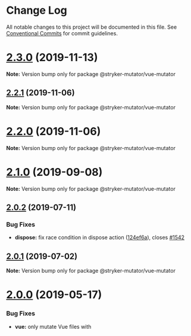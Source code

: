 # Change Log

All notable changes to this project will be documented in this file.
See [Conventional Commits](https://conventionalcommits.org) for commit guidelines.

# [2.3.0](https://github.com/stryker-mutator/stryker/compare/v2.2.1...v2.3.0) (2019-11-13)

**Note:** Version bump only for package @stryker-mutator/vue-mutator





## [2.2.1](https://github.com/stryker-mutator/stryker/compare/v2.2.0...v2.2.1) (2019-11-06)

**Note:** Version bump only for package @stryker-mutator/vue-mutator





# [2.2.0](https://github.com/stryker-mutator/stryker/compare/v2.1.0...v2.2.0) (2019-11-06)

**Note:** Version bump only for package @stryker-mutator/vue-mutator





# [2.1.0](https://github.com/stryker-mutator/stryker/compare/v2.0.2...v2.1.0) (2019-09-08)

**Note:** Version bump only for package @stryker-mutator/vue-mutator





## [2.0.2](https://github.com/stryker-mutator/stryker/compare/v2.0.1...v2.0.2) (2019-07-11)


### Bug Fixes

* **dispose:** fix race condition in dispose action ([124ef6a](https://github.com/stryker-mutator/stryker/commit/124ef6a)), closes [#1542](https://github.com/stryker-mutator/stryker/issues/1542)





## [2.0.1](https://github.com/stryker-mutator/stryker/compare/v2.0.0...v2.0.1) (2019-07-02)

**Note:** Version bump only for package @stryker-mutator/vue-mutator





# [2.0.0](https://github.com/stryker-mutator/stryker/compare/v1.3.1...v2.0.0) (2019-05-17)


### Bug Fixes

* **vue:** only mutate Vue files with <script> blocks ([#1540](https://github.com/stryker-mutator/stryker/issues/1540)) ([ee4d27c](https://github.com/stryker-mutator/stryker/commit/ee4d27c))


### Features

* **node 6:** drop support for node 6 ([#1517](https://github.com/stryker-mutator/stryker/issues/1517)) ([801d7cd](https://github.com/stryker-mutator/stryker/commit/801d7cd))


### BREAKING CHANGES

* **node 6:** support for Node 6 has been dropped. Node 8 or higher is now required.





## [1.3.1](https://github.com/stryker-mutator/stryker/compare/v1.3.0...v1.3.1) (2019-04-26)

**Note:** Version bump only for package @stryker-mutator/vue-mutator





# [1.3.0](https://github.com/stryker-mutator/stryker/compare/v1.2.0...v1.3.0) (2019-04-24)

**Note:** Version bump only for package @stryker-mutator/vue-mutator





# [1.2.0](https://github.com/stryker-mutator/stryker/compare/v1.1.1...v1.2.0) (2019-04-02)

**Note:** Version bump only for package @stryker-mutator/vue-mutator





## [1.1.1](https://github.com/stryker-mutator/stryker/compare/v1.1.0...v1.1.1) (2019-03-21)

**Note:** Version bump only for package @stryker-mutator/vue-mutator





# [1.1.0](https://github.com/stryker-mutator/stryker/compare/v1.0.3...v1.1.0) (2019-03-04)

**Note:** Version bump only for package @stryker-mutator/vue-mutator





## [1.0.3](https://github.com/stryker-mutator/stryker/compare/v1.0.2...v1.0.3) (2019-02-26)

**Note:** Version bump only for package @stryker-mutator/vue-mutator





## [1.0.2](https://github.com/stryker-mutator/stryker/compare/v1.0.1...v1.0.2) (2019-02-13)


### Bug Fixes

* **stryker init:** update metadata for `stryker init` command ([#1403](https://github.com/stryker-mutator/stryker/issues/1403)) ([38f269b](https://github.com/stryker-mutator/stryker/commit/38f269b)), closes [#1402](https://github.com/stryker-mutator/stryker/issues/1402)





## [1.0.1](https://github.com/stryker-mutator/stryker/compare/v1.0.0...v1.0.1) (2019-02-13)

**Note:** Version bump only for package @stryker-mutator/vue-mutator





## [1.0.0](https://github.com/stryker-mutator/stryker/compare/stryker-vue-mutator@0.4.1...@stryker-mutator/vue-mutator@1.0.0) (2019-02-13)


### Features

* **ES5 support:** remove ES5 mutator ([#1370](https://github.com/stryker-mutator/stryker/issues/1370)) ([cb585b4](https://github.com/stryker-mutator/stryker/commit/cb585b4))
* **rename:** rename `stryker-xxx-xxx` -> `[@stryker-mutator](https://github.com/stryker-mutator)/xxx-xxx` ([1bbd6ff](https://github.com/stryker-mutator/stryker/commit/1bbd6ff))


### BREAKING CHANGES

* **rename:** The core package and plugins have been renamed: stryker-vue-mutator -> @stryker-mutator/vue-mutator
* **ES5 support:** Remove the ES5 mutator. The 'javascript' mutator is now the default mutator. Users without a mutator plugin should install `@stryker-mutator/javascript-mutator`.





## [0.4.1](https://github.com/stryker-mutator/stryker/compare/stryker-vue-mutator@0.4.0...stryker-vue-mutator@0.4.1) (2019-02-12)

**Note:** Version bump only for package stryker-vue-mutator





# [0.4.0](https://github.com/stryker-mutator/stryker/compare/stryker-vue-mutator@0.3.0...stryker-vue-mutator@0.4.0) (2019-02-08)


### Features

* **mutators:** Remove side effects from mutator plugins ([#1352](https://github.com/stryker-mutator/stryker/issues/1352)) ([edaf401](https://github.com/stryker-mutator/stryker/commit/edaf401))





<a name="0.3.0"></a>
# [0.3.0](https://github.com/stryker-mutator/stryker/compare/stryker-vue-mutator@0.2.14...stryker-vue-mutator@0.3.0) (2018-12-23)


### Features

* **stryker-api:** Support stryker-api 0.23 ([#1293](https://github.com/stryker-mutator/stryker/issues/1293)) ([10720ad](https://github.com/stryker-mutator/stryker/commit/10720ad))




<a name="0.2.14"></a>
## [0.2.14](https://github.com/stryker-mutator/stryker/compare/stryker-vue-mutator@0.2.13...stryker-vue-mutator@0.2.14) (2018-12-12)




**Note:** Version bump only for package stryker-vue-mutator

<a name="0.2.13"></a>
## [0.2.13](https://github.com/stryker-mutator/stryker/compare/stryker-vue-mutator@0.2.12...stryker-vue-mutator@0.2.13) (2018-11-29)


### Bug Fixes

* **stryker-api:** Update stryker-api peer dependency version ([677fc28](https://github.com/stryker-mutator/stryker/commit/677fc28))




<a name="0.2.12"></a>
## [0.2.12](https://github.com/stryker-mutator/stryker/compare/stryker-vue-mutator@0.2.11...stryker-vue-mutator@0.2.12) (2018-11-29)




**Note:** Version bump only for package stryker-vue-mutator

<a name="0.2.11"></a>
## [0.2.11](https://github.com/stryker-mutator/stryker/compare/stryker-vue-mutator@0.2.10...stryker-vue-mutator@0.2.11) (2018-11-21)




**Note:** Version bump only for package stryker-vue-mutator

<a name="0.2.10"></a>
## [0.2.10](https://github.com/stryker-mutator/stryker/compare/stryker-vue-mutator@0.2.9...stryker-vue-mutator@0.2.10) (2018-11-13)




**Note:** Version bump only for package stryker-vue-mutator

<a name="0.2.9"></a>
## [0.2.9](https://github.com/stryker-mutator/stryker/compare/stryker-vue-mutator@0.2.8...stryker-vue-mutator@0.2.9) (2018-11-07)




**Note:** Version bump only for package stryker-vue-mutator

<a name="0.2.8"></a>
## [0.2.8](https://github.com/stryker-mutator/stryker/compare/stryker-vue-mutator@0.2.6...stryker-vue-mutator@0.2.8) (2018-10-15)


### Bug Fixes

* **version:** Version bump for failed release ([8cf9e87](https://github.com/stryker-mutator/stryker/commit/8cf9e87))




<a name="0.2.6"></a>
## [0.2.6](https://github.com/stryker-mutator/stryker/compare/stryker-vue-mutator@0.2.5...stryker-vue-mutator@0.2.6) (2018-10-06)




**Note:** Version bump only for package stryker-vue-mutator

<a name="0.2.5"></a>
## [0.2.5](https://github.com/stryker-mutator/stryker/compare/stryker-vue-mutator@0.2.4...stryker-vue-mutator@0.2.5) (2018-10-03)




**Note:** Version bump only for package stryker-vue-mutator

<a name="0.2.4"></a>
## [0.2.4](https://github.com/stryker-mutator/stryker/compare/stryker-vue-mutator@0.2.3...stryker-vue-mutator@0.2.4) (2018-09-30)




**Note:** Version bump only for package stryker-vue-mutator

<a name="0.2.3"></a>
## [0.2.3](https://github.com/stryker-mutator/stryker/compare/stryker-vue-mutator@0.2.2...stryker-vue-mutator@0.2.3) (2018-09-14)




**Note:** Version bump only for package stryker-vue-mutator

<a name="0.2.2"></a>
## [0.2.2](https://github.com/stryker-mutator/stryker/compare/stryker-vue-mutator@0.2.1...stryker-vue-mutator@0.2.2) (2018-08-28)




**Note:** Version bump only for package stryker-vue-mutator

<a name="0.2.1"></a>
## [0.2.1](https://github.com/stryker-mutator/stryker/compare/stryker-vue-mutator@0.2.0...stryker-vue-mutator@0.2.1) (2018-08-21)




**Note:** Version bump only for package stryker-vue-mutator

<a name="0.2.0"></a>
# [0.2.0](https://github.com/stryker-mutator/stryker/compare/stryker-vue-mutator@0.1.2...stryker-vue-mutator@0.2.0) (2018-08-19)


### Features

* **stryker config:** rename config setting `reporter` to `reporters` ([#1088](https://github.com/stryker-mutator/stryker/issues/1088)) ([584218a](https://github.com/stryker-mutator/stryker/commit/584218a)), closes [#793](https://github.com/stryker-mutator/stryker/issues/793)




<a name="0.1.2"></a>
## [0.1.2](https://github.com/stryker-mutator/stryker/compare/stryker-vue-mutator@0.1.1...stryker-vue-mutator@0.1.2) (2018-08-17)


### Bug Fixes

* **dependencies:** support stryker-api 0.19.0 ([#1087](https://github.com/stryker-mutator/stryker/issues/1087)) ([44ce923](https://github.com/stryker-mutator/stryker/commit/44ce923))




<a name="0.1.1"></a>
## [0.1.1](https://github.com/stryker-mutator/stryker/compare/stryker-vue-mutator@0.1.0...stryker-vue-mutator@0.1.1) (2018-08-17)




**Note:** Version bump only for package stryker-vue-mutator

<a name="0.1.0"></a>
# 0.1.0 (2018-08-16)


### Features

* **Vue:** add Vue mutator ([#723](https://github.com/stryker-mutator/stryker/issues/723)) ([bc28fb6](https://github.com/stryker-mutator/stryker/commit/bc28fb6)), closes [#579](https://github.com/stryker-mutator/stryker/issues/579)
